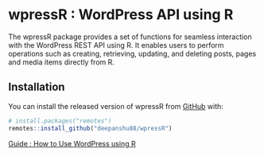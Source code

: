 # wpressR : WordPress API using R

<!-- badges: start -->

<!-- badges: end -->

The wpressR package provides a set of functions for seamless interaction with the WordPress REST API using R. 
It enables users to perform operations such as creating, retrieving, updating, and deleting posts, pages and media items directly from R.

## Installation

You can install the released version of wpressR from
[GitHub](https://github.com/) with:

``` r
# install.packages("remotes")
remotes::install_github("deepanshu88/wpressR")
```

[Guide : How to Use WordPress using R](https://www.listendata.com/2024/09/how-to-manage-wordpress-from-r.html)
